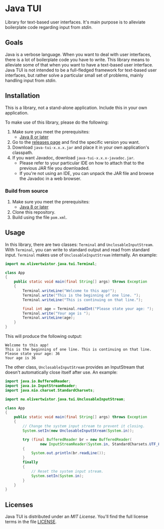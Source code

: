 # Java TUI

Library for text-based user interfaces. It's main purpose is to alleviate boilerplate code regarding input from _stdin_.

## Goals

Java is a verbose language. When you want to deal with user interfaces, there is a lot of boilerplate code you have to
write. This library means to alleviate some of that when you want to have a text-based user interface. Java TUI is not
intended to be a full-fledged framework for text-based user interfaces, but rather solve a particular small set of
problems, mainly handling input from *stdin*.

## Installation

This is a library, not a stand-alone application. Include this in your own application.

To make use of this library, please do the following:

1. Make sure you meet the prerequisites:
    * [Java 8 or later][javadl]
1. Go to the [releases page][releasesPage] and find the specific version you want.
1. Download `java-tui-x.x.x.jar` and place it in your own application's classpath.
1. If you want Javadoc, download `java-tui-x.x.x-javadoc.jar`.
    * Please refer to your particular IDE on how to attach that to the previous JAR file you downloaded.
    * If you're not using an IDE, you can unpack the JAR file and browse the Javadoc in a web browser.

### Build from source

1. Make sure you meet the prerequisites:
    * [Java 8 or later][javadl]
2. Clone this repository.
3. Build using the file `pom.xml`.

## Usage

In this library, there are two classes: `Terminal` and `UnclosableInputStream`. With `Terminal`, you can write to
standard output and read from standard input. `Terminal` makes use of `UnclosableInputStream` internally. An example:

```java
import nu.olivertwistor.java.tui.Terminal;

class App
{
	public static void main(final String[] args) throws Exception
	{
		Terminal.writeLine("Welcome to this app!");
		Terminal.write("This is the beginning of one line. ");
		Terminal.writeLine("This is continuing on that line.");

		final int age = Terminal.readInt("Please state your age: ");
		Terminal.write("Your age is ");
		Terminal.writeLine(age);
	}
}
```

This will produce the following output:

```
Welcome to this app!
This is the beginning of one line. This is continuing on that line.
Please state your age: 36
Your age is 36
```

The other class, `UnclosableInputStream` provides an InputStream that doesn't automatically close itself after use. An
example:

```java
import java.io.BufferedReader;
import java.io.InputStreamReader;
import java.nio.charset.StandardCharsets;

import nu.olivertwistor.java.tui.UnclosableInputStream;

class App
{
	public static void main(final String[] args) throws Exception
	{
		// Change the system input stream to prevent it closing.
		System.setIn(new UnclosableInputStream(System.in));

		try (final BufferedReader br = new BufferedReader(
				new InputStreamReader(System.in, StandardCharsets.UTF_8)))
		{
			System.out.println(br.readLine());
		}
		finally
		{
			// Reset the system input stream.
			System.setIn(System.in);
		}
	}
}
```

## Licenses

Java TUI is distributed under an *MIT License*. You'll find the full license terms in the file [LICENSE](LICENSE).


[javadl]: https://java.com/download/

[releasesPage]: https://github.com/olivertwistor/java-tui/releases
